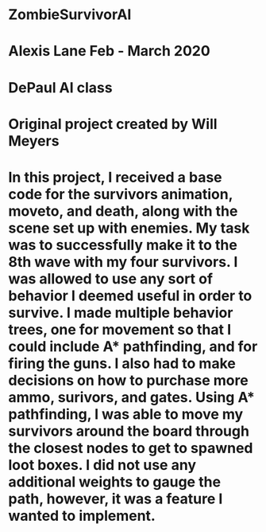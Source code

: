 # ZombieSurvivorAI
# Alexis Lane Feb - March 2020
# DePaul AI class
# Original project created by Will Meyers
#
#
# In this project, I received a base code for the survivors animation, moveto, and death, along with the scene set up with enemies. My task was to successfully make it to the 8th wave with my four survivors. I was allowed to use any sort of behavior I deemed useful in order to survive. I made multiple behavior trees, one for movement so that I could include A* pathfinding, and for firing the guns. I also had to make decisions on how to purchase more ammo, surivors, and gates. Using A* pathfinding, I was able to move my survivors around the board through the closest nodes to get to spawned loot boxes. I did not use any additional weights to gauge the path, however, it was a feature I wanted to implement.
